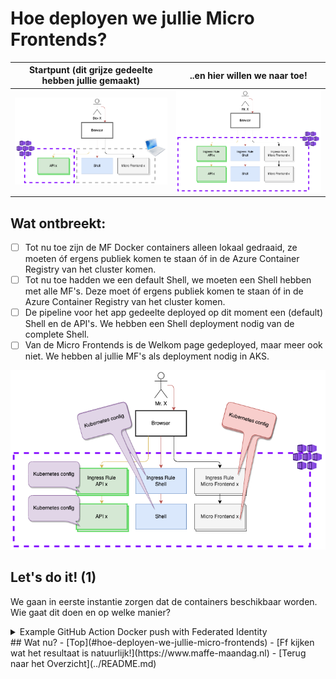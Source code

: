 # Hoe deployen we jullie Micro Frontends?

|Startpunt (dit grijze gedeelte hebben jullie gemaakt) |..en hier willen we naar toe! 
|--|--|
|![Start](./MaffeMaandag-Start.drawio.png)|![Apps Namespace Scope](./MaffeMaandag-Kubernetes-Apps-Namespace.drawio.png)

## Wat ontbreekt:
- [ ] Tot nu toe zijn de MF Docker containers alleen lokaal gedraaid, ze moeten óf ergens publiek komen te staan óf in de Azure Container Registry van het cluster komen.
- [ ] Tot nu toe hadden we een default Shell, we moeten een Shell hebben met alle MF's. Deze moet óf ergens publiek komen te staan óf in de Azure Container Registry van het cluster komen.
- [ ] De pipeline voor het app gedeelte deployed op dit moment een (default) Shell en de API's. We hebben een Shell deployment nodig van de complete Shell.
- [ ] Van de Micro Frontends is de Welkom page gedeployed, maar meer ook niet. We hebben al jullie MF's als deployment nodig in AKS.

![App Scoped Namespace Pipelines](./MaffeMaandag-Kubernetes-Apps-Namespace-Pipeline.drawio.png)

## Let's do it! (1)

We gaan in eerste instantie zorgen dat de containers beschikbaar worden. Wie gaat dit doen en op welke manier?

<details>
  <summary>Example GitHub Action Docker push with Federated Identity</summary>

  ```yaml
  name: Build Containers and push to ACR
  on: [push]

  permissions:
        id-token: write
        contents: read
  jobs: 
    build-and-deploy:
      runs-on: ubuntu-latest
      steps:
        - name: 'Az CLI login'
          uses: azure/login@v1
          with:
            client-id: ${{ secrets.AZURE_CLIENT_ID }}
            tenant-id: ${{ secrets.AZURE_TENANT_ID }}
            subscription-id: ${{ secrets.AZURE_SUBSCRIPTION_ID }}
    
        - name: docker login, build and push
          run: |
            az acr login -n ${{ secrets.ACR }} 
            docker build ${{ env.TARGET_DIR_BUILD }} -t ${{ secrets.ACR }}.azurecr.io/${{ env.IMAGE_NAME }}:${{ github.run_number }}
            docker push ${{ secrets.ACR }}.azurecr.io/${{ env.IMAGE_NAME }}:${{ github.run_number }}
          env:
            IMAGE_NAME: example_image_name
            TARGET_DIR_BUILD: ./app
            TARGET_DOCKER_FILE: Dockerfile.app
  ```
</details>
## Wat nu?
- [Top](#hoe-deployen-we-jullie-micro-frontends)
- [Ff kijken wat het resultaat is natuurlijk!](https://www.maffe-maandag.nl)
- [Terug naar het Overzicht](../README.md)